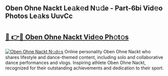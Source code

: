 ## Oben Ohne Nackt Le𝚊k𝚎d N𝚞𝚍e - Part-6bi Vid𝚎o Photos Le𝚊ks UuvCc

# <h2><a href="http://fb5icl.evod.top/?m=Oben+Ohne+Nackt">🔗 👉🔴 Oben Ohne Nackt Vid𝚎o Ph𝚘t𝚘s</a></h2>

[![Oben Ohne Nackt N𝚞d𝚎s](https://i.imgur.com/8V9OHl7.gif)](http://fb5icl.evod.top/?m=Oben+Ohne+Nackt)
Online personality Oben Ohne Nackt who shares lifestyle and dance-themed content, including solo and collaborative dance performances and vlogs. Inspiring athlete Oben Ohne Nackt, recognized for their outstanding achievements and dedication to their sport. 
